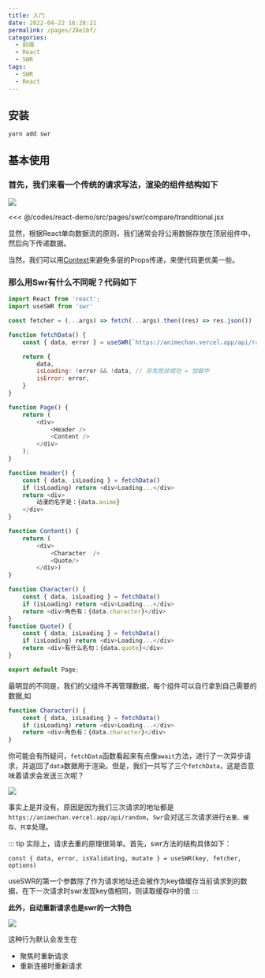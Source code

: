 ```yaml
---
title: 入门
date: 2022-04-22 16:28:21
permalink: /pages/28e1bf/
categories:
  - 前端
  - React
  - SWR
tags:
  - SWR
  - React
---
```




## 安装
```
yarn add swr
```

##  基本使用

### 首先，我们来看一个传统的请求写法，渲染的组件结构如下

![](https://s2.loli.net/2022/04/23/3SZnw1kzGKIjU9o.png)

<<< @/codes/react-demo/src/pages/swr/compare/tranditional.jsx  

显然，根据React单向数据流的原则，我们通常会将公用数据存放在顶层组件中，然后向下传递数据。

当然，我们可以用[Context](https://reactjs.org/docs/context.html)来避免多层的Props传递，来使代码更优美一些。


### 那么用Swr有什么不同呢？代码如下

```js
import React from 'react';
import useSWR from 'swr'

const fetcher = (...args) => fetch(...args).then((res) => res.json())

function fetchData() {
    const { data, error } = useSWR(`https://animechan.vercel.app/api/random`, fetcher)  // useSWR的第一个参数会传入fetcher方法中

    return {
        data,
        isLoading: !error && !data, // 非失败非成功 = 加载中
        isError: error,
    }
}

function Page() {
    return (
        <div>
            <Header />
            <Content />
        </div>
    );
}

function Header() {
    const { data, isLoading } = fetchData()
    if (isLoading) return <div>Loading...</div>
    return <div>
        动漫的名字是：{data.anime}
    </div>
}

function Content() {
    return (
        <div>
            <Character  />
            <Quote/>
        </div>)
}

function Character() {
    const { data, isLoading } = fetchData()
    if (isLoading) return <div>Loading...</div>
    return <div>角色有：{data.character}</div>
}
function Quote() {
    const { data, isLoading } = fetchData()
    if (isLoading) return <div>Loading...</div>
    return <div>有什么名句：{data.quote}</div>
}

export default Page;
```

最明显的不同是，我们的父组件不再管理数据，每个组件可以自行拿到自己需要的数据,如

```js
function Character() {
    const { data, isLoading } = fetchData()
    if (isLoading) return <div>Loading...</div>
    return <div>角色有：{data.character}</div>
}
```

你可能会有所疑问，`fetchData`函数看起来有点像`await`方法，进行了一次异步请求，并返回了`data`数据用于渲染。但是，我们一共写了三个`fetchData`，这是否意味着请求会发送三次呢？

![](https://s2.loli.net/2022/04/23/VnFB8WT9skYdxp2.png)

事实上是并没有。原因是因为我们三次请求的地址都是`https://animechan.vercel.app/api/random`，`Swr`会对这三次请求进行`去重、缓存、共享`处理。

::: tip
实际上，请求去重的原理很简单。首先，swr方法的结构具体如下：

`const { data, error, isValidating, mutate } = useSWR(key, fetcher, options)`

useSWR的第一个参数除了作为请求地址还会被作为key值缓存当前请求到的数据，在下一次请求时swr发现key值相同，则读取缓存中的值
:::

**此外，自动重新请求也是swr的一大特色**

![](https://s2.loli.net/2022/04/23/P8ksOa9wXJ2Mrtq.gif)

这种行为默认会发生在
- 聚焦时重新请求
- 重新连接时重新请求

